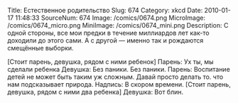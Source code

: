Title: Естественное родительство 
Slug: 674 
Category: xkcd 
Date: 2010-01-17 11:48:33 
SourceNum: 674 
Image: /comics/0674.png 
MicroImage: /comics/0674_micro.png 
MiniImage: /comics/0674_mini.png 
Description: С одной стороны, все мои предки в течение миллиардов лет как-то доходили до этого сами. А с другой — именно так и рождаются смещённые выборки. 

[Стоит парень, девушка, рядом с ними ребенок]
Парень: Ух ты, мы сделали ребенка
Девушка: Без паники. Без паники.
Парень: Воспитание детей не может быть таким уж сложным. Давай просто делать то. что нам подсказывает природа.
Надпись: В скором времени.
[Стоит парень, девушка, рядом с ними два ребенка]
Девушка: Вот блин.
